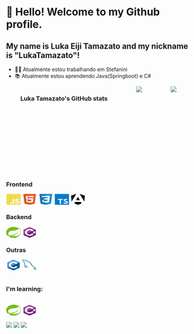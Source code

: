 # 👋 Hello! Welcome to my Github profile.
## My name is Luka Eiji Tamazato and my nickname is "LukaTamazato"!
- 👨‍💻 Atualmente estou trabalhando em Stefanini
- 📚 Atualmente estou aprendendo Java(Springboot) e C#

<div style="display: flex; justify-content: space-around;">
<h3 style: bold;>Luka Tamazato's GitHub stats</h3>
<img loading="lazy" height="200em" src="https://github-readme-stats.vercel.app/api?username=LukaTamazato&show_icons=true&theme=vision-friendly-dark">
<img loading="lazy" height="200em" src="https://github-readme-stats.vercel.app/api/top-langs/?username=LukaTamazato&layout=compact&langs_count=7&theme=vision-friendly-dark"/>
</div>
<br>
<div style="display: inline_block"><br>
  <h3>Frontend</h3>
  <img align="center" alt="Luka-Js" height="30" width="40" src="https://raw.githubusercontent.com/devicons/devicon/master/icons/javascript/javascript-plain.svg">
  <img align="center" alt="Luka-HTML" height="30" width="40" src="https://raw.githubusercontent.com/devicons/devicon/master/icons/html5/html5-original.svg">
  <img align="center" alt="Luka-CSS" height="30" width="40" src="https://raw.githubusercontent.com/devicons/devicon/master/icons/css3/css3-original.svg">
  <img align="center" alt="Luka-Ts" height="30" width="40" src="https://raw.githubusercontent.com/devicons/devicon/master/icons/typescript/typescript-plain.svg">
  <img align="center" alt="Luka-Angular" height="30" width="40" src="https://raw.githubusercontent.com/devicons/devicon/master/icons/angular/angular-plain.svg">
  <br>
  <h3>Backend</h3>
  <img align="center" alt="Luka-Spring" height="30" width="40" src="https://raw.githubusercontent.com/devicons/devicon/master/icons/spring/spring-original.svg">
  <img align="center" alt="Luka-C#" height="30" width="40" src="https://raw.githubusercontent.com/devicons/devicon/master/icons/csharp/csharp-original.svg">
  <br>
  <h3>Outras</h3>
  <img align="center" alt="Luka-C" height="30" width="40" src="https://raw.githubusercontent.com/devicons/devicon/master/icons/c/c-original.svg">
  <img align="center" alt="Luka-Mysql" height="30" width="40" src="https://raw.githubusercontent.com/devicons/devicon/master/icons/mysql/mysql-original.svg">
</div>
<br>

### I'm learning:
<div style="display: inline_block"><br>
    <img align="center" alt="Luka-Spring" height="30" width="40" src="https://raw.githubusercontent.com/devicons/devicon/master/icons/spring/spring-original.svg">
    <img align="center" alt="Luka-C#" height="30" width="40" src="https://raw.githubusercontent.com/devicons/devicon/master/icons/csharp/csharp-original.svg">
  </div>
  <br>
  <a href="https://www.instagram.com/luka.tamazato.21/" target="_blank"><img src="https://img.shields.io/badge/-Instagram-%23E4405F?style=for-the-badge&logo=instagram&logoColor=white" target="_blank"></a>
  <a href = "mailto:lukaejitamazato@gmail.com"><img src="https://img.shields.io/badge/-Gmail-%23333?style=for-the-badge&logo=gmail&logoColor=white" target="_blank"></a>
  <a href="https://www.linkedin.com/in/luka-tamazato-436b60224/" target="_blank"><img src="https://img.shields.io/badge/-LinkedIn-%230077B5?style=for-the-badge&logo=linkedin&logoColor=white" target="_blank"></a> 
</div>
